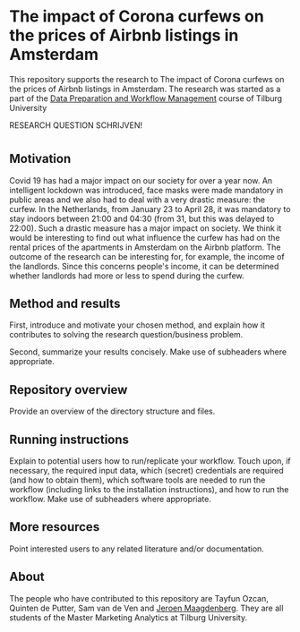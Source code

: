 # The impact of Corona curfews on the prices of Airbnb listings in Amsterdam

This repository supports the research to The impact of Corona curfews on the prices of Airbnb listings in Amsterdam. The research was started as a part of the [Data Preparation and Workflow Management](https://dprep.hannesdatta.com) course of Tilburg University

RESEARCH QUESTION SCHRIJVEN!

# 

## Motivation

Covid 19 has had a major impact on our society for over a year now. An intelligent lockdown was introduced, face masks were made mandatory in public areas and we also had to deal with a very drastic measure: the curfew. In the Netherlands, from January 23 to April 28, it was mandatory to stay indoors between 21:00 and 04:30 (from 31, but this was delayed to 22:00). Such a drastic measure has a major impact on society. We think it would be interesting to find out what influence the curfew has had on the rental prices of the apartments in Amsterdam on the Airbnb platform. The outcome of the research can be interesting for, for example, the income of the landlords. Since this concerns people's income, it can be determined whether landlords had more or less to spend during the curfew.

## Method and results

First, introduce and motivate your chosen method, and explain how it contributes to solving the research question/business problem.

Second, summarize your results concisely. Make use of subheaders where appropriate.

## Repository overview

Provide an overview of the directory structure and files.

## Running instructions

Explain to potential users how to run/replicate your workflow. Touch upon, if necessary, the required input data, which (secret) credentials are required (and how to obtain them), which software tools are needed to run the workflow (including links to the installation instructions), and how to run the workflow. Make use of subheaders where appropriate.

## More resources

Point interested users to any related literature and/or documentation.

## About

The people who have contributed to this repository are Tayfun Ozcan, Quinten de Putter, Sam van de Ven and [Jeroen Maagdenberg](https://github.com/jeroenmaagdenberg). They are all students of the Master Marketing Analytics at Tilburg University.
